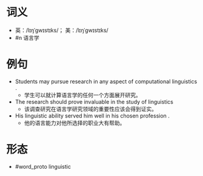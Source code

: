 # 词义
- 英：/lɪŋˈɡwɪstɪks/； 美：/lɪŋˈɡwɪstɪks/
- #n 语言学
# 例句
- Students may pursue research in any aspect of computational linguistics .
	- 学生可以就计算语言学的任何一个方面展开研究。
- The research should prove invaluable in the study of linguistics
	- 该调查研究在语言学研究领域的重要性应该会得到证实。
- His linguistic ability served him well in his chosen profession .
	- 他的语言能力对他所选择的职业大有帮助。
# 形态
- #word_proto linguistic
